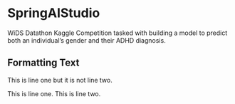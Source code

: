 # SpringAIStudio
WiDS Datathon Kaggle Competition tasked with building a model to predict both an individual’s gender and their ADHD diagnosis.

## Formatting Text 
This is line one
but it is not line two. 

This is line one. 
This is line two. 
